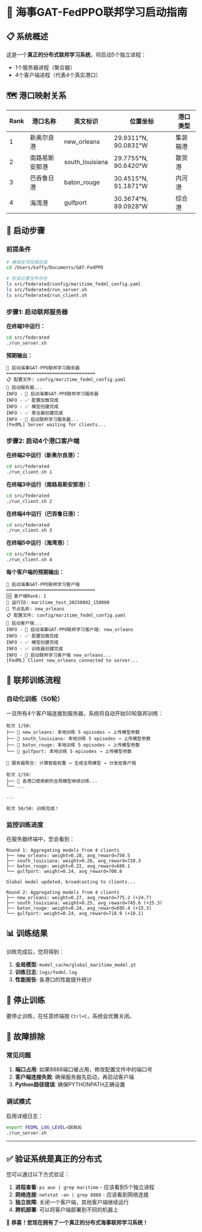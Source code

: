 # 🚢 海事GAT-FedPPO联邦学习启动指南

## 📋 系统概述

这是一个**真正的分布式联邦学习系统**，将启动5个独立进程：
- 1个服务器进程（聚合器）
- 4个客户端进程（代表4个真实港口）

## 🗺️ 港口映射关系

| Rank | 港口名称 | 英文标识 | 位置坐标 | 港口类型 |
|------|----------|----------|----------|----------|
| 1 | 新奥尔良港 | new_orleans | 29.9311°N, 90.0831°W | 集装箱港 |
| 2 | 南路易斯安那港 | south_louisiana | 29.7755°N, 90.6420°W | 散货港 |
| 3 | 巴吞鲁日港 | baton_rouge | 30.4515°N, 91.1871°W | 内河港 |
| 4 | 海湾港 | gulfport | 30.3674°N, 89.0928°W | 综合港 |

## 🚀 启动步骤

### 前提条件
```bash
# 确保在项目根目录
cd /Users/kaffy/Documents/GAT-FedPPO

# 检查必要文件存在
ls src/federated/config/maritime_fedml_config.yaml
ls src/federated/run_server.sh
ls src/federated/run_client.sh
```

### 步骤1: 启动联邦服务器
**在终端1中运行：**
```bash
cd src/federated
./run_server.sh
```

**预期输出：**
```
🚢 启动海事GAT-PPO联邦学习服务器
=================================
📋 配置文件: config/maritime_fedml_config.yaml
🔧 启动服务器...
INFO - 🚢 启动海事GAT-PPO联邦学习服务器
INFO - ✅ 配置加载完成
INFO - ✅ 模型创建完成
INFO - ✅ 聚合器创建完成
INFO - 🚀 启动联邦学习服务器...
[FedML] Server waiting for clients...
```

### 步骤2: 启动4个港口客户端

**在终端2中运行（新奥尔良港）：**
```bash
cd src/federated
./run_client.sh 1
```

**在终端3中运行（南路易斯安那港）：**
```bash
cd src/federated
./run_client.sh 2
```

**在终端4中运行（巴吞鲁日港）：**
```bash
cd src/federated
./run_client.sh 3
```

**在终端5中运行（海湾港）：**
```bash
cd src/federated
./run_client.sh 4
```

**每个客户端的预期输出：**
```
🚢 启动海事GAT-PPO联邦学习客户端
=================================
🆔 客户端Rank: 1
🔖 运行ID: maritime_test_20250802_150000
📍 节点名称: new_orleans
📋 配置文件: config/maritime_fedml_config.yaml
🔧 启动客户端...
INFO - 🚢 启动海事GAT-PPO联邦学习客户端: new_orleans
INFO - ✅ 配置加载完成
INFO - ✅ 模型创建完成
INFO - ✅ 训练器创建完成
INFO - 🚀 启动联邦学习客户端 new_orleans...
[FedML] Client new_orleans connected to server...
```

## 🔄 联邦训练流程

### 自动化训练（50轮）
一旦所有4个客户端连接到服务器，系统将自动开始50轮联邦训练：

```
轮次 1/50:
├── 📍 new_orleans: 本地训练 5 episodes → 上传模型参数
├── 📍 south_louisiana: 本地训练 5 episodes → 上传模型参数  
├── 📍 baton_rouge: 本地训练 5 episodes → 上传模型参数
└── 📍 gulfport: 本地训练 5 episodes → 上传模型参数

🔄 服务器聚合: 计算智能权重 → 生成全局模型 → 分发给客户端

轮次 2/50:
├── 📍 各港口使用新的全局模型继续训练...
└── ...

...

轮次 50/50: 训练完成！
```

### 监控训练进度
在服务器终端中，您会看到：
```
Round 1: Aggregating models from 4 clients
├── new_orleans: weight=0.28, avg_reward=750.5
├── south_louisiana: weight=0.26, avg_reward=720.3
├── baton_rouge: weight=0.22, avg_reward=680.1
└── gulfport: weight=0.24, avg_reward=700.8

Global model updated, broadcasting to clients...

Round 2: Aggregating models from 4 clients
├── new_orleans: weight=0.27, avg_reward=775.2 (+24.7)
├── south_louisiana: weight=0.25, avg_reward=745.6 (+25.3)
├── baton_rouge: weight=0.24, avg_reward=695.4 (+15.3)
└── gulfport: weight=0.24, avg_reward=718.9 (+18.1)
```

## 📊 训练结果

训练完成后，您将得到：
1. **全局模型**: `model_cache/global_maritime_model.pt`
2. **训练日志**: `logs/fedml.log`
3. **性能报告**: 各港口的性能提升统计

## 🛑 停止训练

要停止训练，在任意终端按 `Ctrl+C`，系统会优雅关闭。

## 🔧 故障排除

### 常见问题
1. **端口占用**: 如果8888端口被占用，修改配置文件中的端口号
2. **客户端连接失败**: 确保服务器先启动，再启动客户端
3. **Python路径错误**: 确保PYTHONPATH正确设置

### 调试模式
启用详细日志：
```bash
export FEDML_LOG_LEVEL=DEBUG
./run_server.sh
```

---

## ✅ 验证系统是真正的分布式

您可以通过以下方式验证：
1. **进程查看**: `ps aux | grep maritime` - 应该看到5个独立进程
2. **网络连接**: `netstat -an | grep 8888` - 应该看到网络连接
3. **独立故障**: 关闭一个客户端，其他客户端继续运行
4. **跨机部署**: 可以将客户端部署到不同的机器上

🎉 **恭喜！您现在拥有了一个真正的分布式海事联邦学习系统！**
